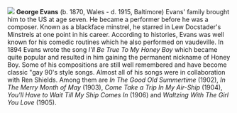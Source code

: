 ![](/images/georgeevans.jpg)
**George Evans** (b. 1870, Wales - d. 1915, Baltimore) Evans' family brought him to the US at age seven. He became a performer before he was a composer. Known as a blackface minstrel, he starred in Lew Docstader's Minstrels at one point in his career. According to histories, Evans was well known for his comedic routines which he also performed on vaudeville. In 1894 Evans wrote the song *I'll Be True To My Honey Boy* which became quite popular and resulted in him gaining the permanent nickname of Honey Boy. Some of his compositions are still well remembered and have become classic "gay 90's style songs. Almost all of his songs were in collaboration with Ren Shields. Among them are *In The Good Old Summertime* (1902), *In The Merry Month of May* (1903), *Come Take a Trip In My Air-Ship* (1904), *You'll Have to Wait Till My Ship Comes In* (1906) and *Waltzing With The Girl You Love* (1905).